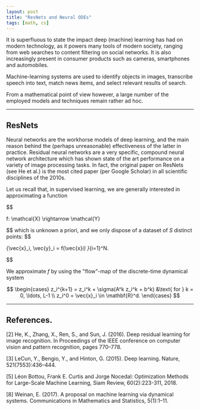 ```yaml
---
layout: post
title: "ResNets and Neural ODEs"
tags: [math, cs]
---
```


It is superfluous to state the impact deep (machine) learning has had on modern technology, as it powers many tools of modern society, ranging from web searches to content filtering on social networks. It is also increasingly present in consumer products such as  cameras, smartphones and automobiles. 

Machine-learning systems are used to identify objects in images, transcribe speech into text, match news items, and select relevant results of search. 

From a mathematical point of view however, a large number of the employed models and techniques remain rather ad hoc.

---
## ResNets

Neural networks are the workhorse models of deep learning, and the main reason behind the (perhaps unreasonable) effectiveness of the latter in practice.
Residual neural networks are a very specific, compound neural network architecture which has shown state of the art performance on a variety of image processing tasks.
In fact, the original paper on ResNets (see He et al.) is the most cited paper (per Google Scholar) in all scientific disciplines of the 2010s. 

Let us recall that, in supervised learning, we are generally interested in approximating a function 

$$

f: \mathcal{X} \rightarrow \mathcal{Y}

$$ 
which is unknown a priori, and we only dispose of a dataset of $S$ distinct points:
$$

\{\vec{x}_i, \vec{y}_i = f(\vec{x}_i) \}_{i=1}^N.

$$

We approximate $f$ by using the "flow"-map of the discrete-time dynamical system

$$
\begin{cases}
z_i^{k+1} = z_i^k + \sigma(A^k z_i^k + b^k) &\text{ for } k = 0, \ldots, L-1 \\
z_i^0 = \vec{x}_i \in \mathbf{R}^d.
\end{cases}
$$

---
## References.

[2] He, K., Zhang, X., Ren, S., and Sun, J. (2016). Deep residual learning for image
recognition. In Proceedings of the IEEE conference on computer vision and pattern recognition, pages
770–778.

[3] LeCun, Y., Bengio, Y., and Hinton, G. (2015). Deep learning. Nature,
521(7553):436–444.

[5] Léon Bottou, Frank E. Curtis and Jorge Nocedal: Optimization Methods for Large-Scale Machine Learning, Siam Review, 60(2):223-311, 2018.

[8] Weinan, E. (2017). A proposal on machine learning via dynamical systems. Communications in Mathematics and Statistics, 5(1):1–11.